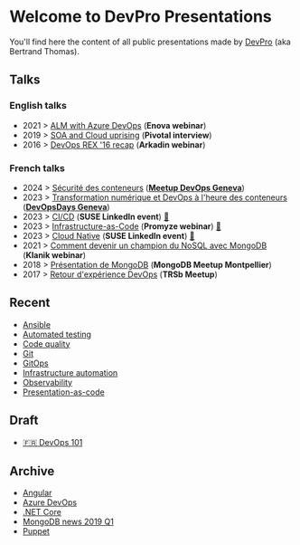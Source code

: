 # Welcome to DevPro Presentations

You'll find here the content of all public presentations made by [DevPro](https://devpro.fr) (aka Bertrand Thomas).

## Talks

### English talks

* 2021 > [ALM with Azure DevOps](https://public.devpro.fr/slides/Enova_Webinar_20210415_ALM_Azure_DevOps.pdf) (**Enova webinar**)
* 2019 > [SOA and Cloud uprising](https://public.devpro.fr/slides/SOA_And_Cloud_Uprising_May09.pdf) (**Pivotal interview**)
* 2016 > [DevOps REX '16 recap](https://public.devpro.fr/slides/Arkadin_DevOps_REX_2016.pdf) (**Arkadin webinar**)

### French talks

* 2024 > [Sécurité des conteneurs](https://presentations.devpro.fr/meetup-secu-conteneur-202402/) ([**Meetup DevOps Geneva**](https://www.meetup.com/fr-FR/devops-geneve/events/298652964/))
* 2023 > [Transformation numérique et DevOps à l'heure des conteneurs](https://public.devpro.fr/slides/devopsdays_geneva_2023_bertrand_thomas.pdf) ([**DevOpsDays Geneva**](https://devopsdays.org/events/2023-geneva/program/bertrand-thomas))
* 2023 > [CI/CD](https://public.devpro.fr/slides/SUSE_LinkedIn_Event_CI_CD_Juillet_2023.pdf) (**SUSE LinkedIn event**) [🎥](https://www.youtube.com/watch?v=vPGUpvVwTCM)
* 2023 > [Infrastructure-as-Code](https://public.devpro.fr/slides/Promyze_Webinars_Infrastructure_as_Code_2023.pdf) (**Promyze webinar**) [🎥](https://www.youtube.com/watch?v=jMaqYsjI2Q4)
* 2023 > [Cloud Native](https://public.devpro.fr/slides/SUSE_LinkedIn_Event_Cloud_Native_April_2023.pdf) (**SUSE LinkedIn event**) [🎥](https://www.youtube.com/watch?v=-B8AKdyTB7g)
* 2021 > [Comment devenir un champion du NoSQL avec MongoDB](https://public.devpro.fr/slides/Klanik_20211028_Webinar_MongoDB.pdf) (**Klanik webinar**)
* 2018 > [Présentation de MongoDB](https://public.devpro.fr/slides/Presentation_Sopra_MongoDB_201811.pdf) (**MongoDB Meetup Montpellier**)
* 2017 > [Retour d'expérience DevOps](https://public.devpro.fr/slides/TRSb_Meetup_DevOps_20171024.pdf) (**TRSb Meetup**)

## Recent

* [Ansible](https://presentations.devpro.fr/ansible)
* [Automated testing](https://presentations.devpro.fr/automated-testing)
* [Code quality](https://presentations.devpro.fr/code-quality)
* [Git](https://presentations.devpro.fr/git)
* [GitOps](https://presentations.devpro.fr/gitops-101)
* [Infrastructure automation](https://presentations.devpro.fr/infrastructure-automation)
* [Observability](https://presentations.devpro.fr/observability-101)
* [Presentation-as-code](https://presentations.devpro.fr/presentation-as-code)

## Draft

* [🇫🇷 DevOps 101](https://presentations.devpro.fr/devops-101-fr)

## Archive

* [Angular](https://slides.com/devprofr/dojo-angular)
* [Azure DevOps](https://slides.com/devprofr/azure-devops-101)
* [.NET Core](https://slides.com/devprofr/net-core-101)
* [MongoDB news 2019 Q1](https://slides.com/devprofr/mongodb-news-2019-q1)
* [Puppet](https://slides.com/devprofr/dojo-puppet)
